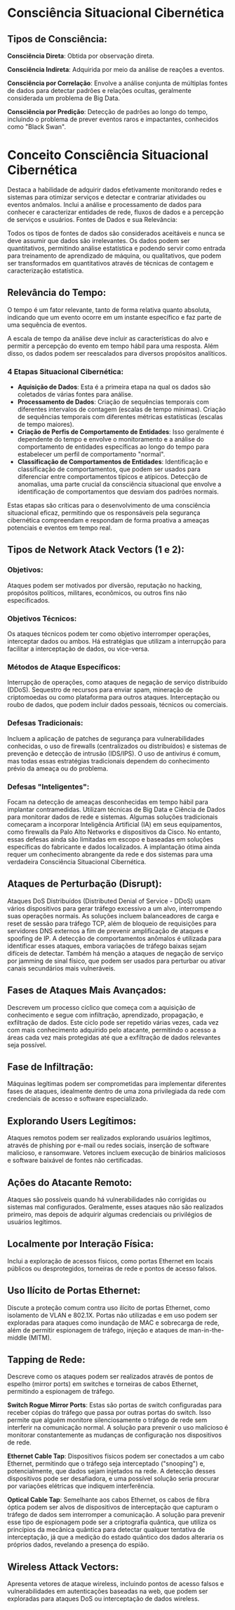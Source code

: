 # Consciência Situacional Cibernética

## Tipos de Consciência:

**Consciência Direta**: Obtida por observação direta.

**Consciência Indireta**: Adquirida por meio da análise de reações a eventos.

**Consciência por Correlação**: Envolve a análise conjunta de múltiplas fontes de dados para detectar padrões e relações ocultas, geralmente considerada um problema de Big Data.

**Consciência por Predição**: Detecção de padrões ao longo do tempo, incluindo o problema de prever eventos raros e impactantes, conhecidos como "Black Swan".

# Conceito Consciência Situacional Cibernética

Destaca a habilidade de adquirir dados efetivamente monitorando redes e sistemas para otimizar serviços e detectar e contrariar atividades ou eventos anômalos.
Inclui a análise e processamento de dados para conhecer e caracterizar entidades de rede, fluxos de dados e a percepção de serviços e usuários.
Fontes de Dados e sua Relevância:

Todos os tipos de fontes de dados são considerados aceitáveis e nunca se deve assumir que dados são irrelevantes.
Os dados podem ser quantitativos, permitindo análise estatística e podendo servir como entrada para treinamento de aprendizado de máquina, ou qualitativos, que podem ser transformados em quantitativos através de técnicas de contagem e caracterização estatística.

## Relevância do Tempo:

O tempo é um fator relevante, tanto de forma relativa quanto absoluta, indicando que um evento ocorre em um instante específico e faz parte de uma sequência de eventos.

A escala de tempo da análise deve incluir as características do alvo e permitir a percepção do evento em tempo hábil para uma resposta. Além disso, os dados podem ser reescalados para diversos propósitos analíticos.

### 4 Etapas Situacional Cibernética:
- **Aquisição de Dados**: Esta é a primeira etapa na qual os dados são coletados de várias fontes para análise.
- **Processamento de Dados**: Criação de sequências temporais com diferentes intervalos de contagem (escalas de tempo mínimas).
Criação de sequências temporais com diferentes métricas estatísticas (escalas de tempo maiores).
- **Criação de Perfis de Comportamento de Entidades**: Isso geralmente é dependente do tempo e envolve o monitoramento e a análise do comportamento de entidades específicas ao longo do tempo para estabelecer um perfil de comportamento "normal".
- **Classificação de Comportamentos de Entidades**: Identificação e classificação de comportamentos, que podem ser usados para diferenciar entre comportamentos típicos e atípicos.
Detecção de anomalias, uma parte crucial da consciência situacional que envolve a identificação de comportamentos que desviam dos padrões normais.

Estas etapas são críticas para o desenvolvimento de uma consciência situacional eficaz, permitindo que os responsáveis pela segurança cibernética compreendam e respondam de forma proativa a ameaças potenciais e eventos em tempo real.

## Tipos de Network Atack Vectors (1 e 2):

### Objetivos:

Ataques podem ser motivados por diversão, reputação no hacking, propósitos políticos, militares, econômicos, ou outros fins não especificados.

### Objetivos Técnicos:

Os ataques técnicos podem ter como objetivo interromper operações, interceptar dados ou ambos. Há estratégias que utilizam a interrupção para facilitar a interceptação de dados, ou vice-versa.

### Métodos de Ataque Específicos:

Interrupção de operações, como ataques de negação de serviço distribuído (DDoS).
Sequestro de recursos para enviar spam, mineração de criptomoedas ou como plataforma para outros ataques.
Interceptação ou roubo de dados, que podem incluir dados pessoais, técnicos ou comerciais.

### Defesas Tradicionais:

Incluem a aplicação de patches de segurança para vulnerabilidades conhecidas, o uso de firewalls (centralizados ou distribuídos) e sistemas de prevenção e detecção de intrusão (IDS/IPS).
O uso de antivírus é comum, mas todas essas estratégias tradicionais dependem do conhecimento prévio da ameaça ou do problema.

### Defesas "Inteligentes":

Focam na detecção de ameaças desconhecidas em tempo hábil para implantar contramedidas.
Utilizam técnicas de Big Data e Ciência de Dados para monitorar dados de rede e sistemas.
Algumas soluções tradicionais começaram a incorporar Inteligência Artificial (IA) em seus equipamentos, como firewalls da Palo Alto Networks e dispositivos da Cisco.
No entanto, essas defesas ainda são limitadas em escopo e baseadas em soluções específicas do fabricante e dados localizados.
A implantação ótima ainda requer um conhecimento abrangente da rede e dos sistemas para uma verdadeira Consciência Situacional Cibernética.

## Ataques de Perturbação (Disrupt):

Ataques DoS Distribuídos (Distributed Denial of Service - DDoS) usam vários dispositivos para gerar tráfego excessivo a um alvo, interrompendo suas operações normais. As soluções incluem balanceadores de carga e reset de sessão para tráfego TCP, além de bloqueio de requisições para servidores DNS externos a fim de prevenir amplificação de ataques e spoofing de IP. A detecção de comportamentos anômalos é utilizada para identificar esses ataques, embora variações de tráfego baixas sejam difíceis de detectar. Também há menção a ataques de negação de serviço por jamming de sinal físico, que podem ser usados para perturbar ou ativar canais secundários mais vulneráveis.

## Fases de Ataques Mais Avançados:

Descrevem um processo cíclico que começa com a aquisição de conhecimento e segue com infiltração, aprendizado, propagação, e exfiltração de dados. Este ciclo pode ser repetido várias vezes, cada vez com mais conhecimento adquirido pelo atacante, permitindo o acesso a áreas cada vez mais protegidas até que a exfiltração de dados relevantes seja possível.

## Fase de Infiltração:

Máquinas legítimas podem ser comprometidas para implementar diferentes fases de ataques, idealmente dentro de uma zona privilegiada da rede com credenciais de acesso e software especializado.

## Explorando Users Legítimos:

Ataques remotos podem ser realizados explorando usuários legítimos, através de phishing por e-mail ou redes sociais, inserção de software malicioso, e ransomware. Vetores incluem execução de binários maliciosos e software baixável de fontes não certificadas.

## Ações do Atacante Remoto:

Ataques são possíveis quando há vulnerabilidades não corrigidas ou sistemas mal configurados. Geralmente, esses ataques não são realizados primeiro, mas depois de adquirir algumas credenciais ou privilégios de usuários legítimos.

## Localmente por Interação Física:

Inclui a exploração de acessos físicos, como portas Ethernet em locais públicos ou desprotegidos, torneiras de rede e pontos de acesso falsos.

## Uso Ilícito de Portas Ethernet:

Discute a proteção comum contra uso ilícito de portas Ethernet, como isolamento de VLAN e 802.1X. Portas não utilizadas e em uso podem ser exploradas para ataques como inundação de MAC e sobrecarga de rede, além de permitir espionagem de tráfego, injeção e ataques de man-in-the-middle (MITM).

## Tapping de Rede:

Descreve como os ataques podem ser realizados através de pontos de espelho (mirror ports) em switches e torneiras de cabos Ethernet, permitindo a espionagem de tráfego.

**Switch Rogue Mirror Ports**: Estas são portas de switch configuradas para receber cópias do tráfego que passa por outras portas do switch. Isso permite que alguém monitore silenciosamente o tráfego de rede sem interferir na comunicação normal. A solução para prevenir o uso malicioso é monitorar constantemente as mudanças de configuração nos dispositivos de rede.

**Ethernet Cable Tap**: Dispositivos físicos podem ser conectados a um cabo Ethernet, permitindo que o tráfego seja interceptado ("snooping") e, potencialmente, que dados sejam injetados na rede. A detecção desses dispositivos pode ser desafiadora, e uma possível solução seria procurar por variações elétricas que indiquem interferência.

**Optical Cable Tap**: Semelhante aos cabos Ethernet, os cabos de fibra óptica podem ser alvos de dispositivos de interceptação que capturam o tráfego de dados sem interromper a comunicação. A solução para prevenir esse tipo de espionagem pode ser a criptografia quântica, que utiliza os princípios da mecânica quântica para detectar qualquer tentativa de interceptação, já que a medição do estado quântico dos dados alteraria os próprios dados, revelando a presença do espião.

## Wireless Attack Vectors:

Apresenta vetores de ataque wireless, incluindo pontos de acesso falsos e vulnerabilidades em autenticações baseadas na web, que podem ser exploradas para ataques DoS ou interceptação de dados wireless.



